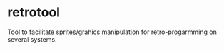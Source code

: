 # retrotool
Tool to facilitate sprites/grahics manipulation for retro-progarmming on several systems.
